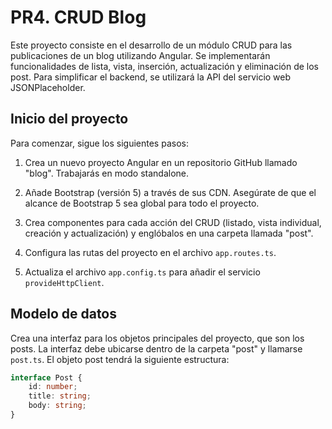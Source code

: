 # PR4. CRUD Blog

Este proyecto consiste en el desarrollo de un módulo CRUD para las publicaciones de un blog utilizando Angular. Se implementarán funcionalidades de lista, vista, inserción, actualización y eliminación de los post. Para simplificar el backend, se utilizará la API del servicio web JSONPlaceholder.

## Inicio del proyecto

Para comenzar, sigue los siguientes pasos:

1. Crea un nuevo proyecto Angular en un repositorio GitHub llamado "blog". Trabajarás en modo standalone.

2. Añade Bootstrap (versión 5) a través de sus CDN. Asegúrate de que el alcance de Bootstrap 5 sea global para todo el proyecto.

3. Crea componentes para cada acción del CRUD (listado, vista individual, creación y actualización) y englóbalos en una carpeta llamada "post".

4. Configura las rutas del proyecto en el archivo `app.routes.ts`.

5. Actualiza el archivo `app.config.ts` para añadir el servicio `provideHttpClient`.

## Modelo de datos

Crea una interfaz para los objetos principales del proyecto, que son los posts. La interfaz debe ubicarse dentro de la carpeta "post" y llamarse `post.ts`. El objeto post tendrá la siguiente estructura:

```typescript
interface Post {
    id: number;
    title: string;
    body: string;
}
